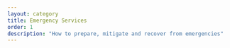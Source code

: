 ```yaml
---
layout: category
title: Emergency Services
order: 1
description: "How to prepare, mitigate and recover from emergencies"
---
```

